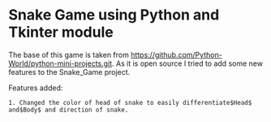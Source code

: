 # Snake Game using Python and Tkinter module

The base of this game is taken from https://github.com/Python-World/python-mini-projects.git.
As it is open source I tried to add some new features to the Snake_Game project.

Features added: 

    1. Changed the color of head of snake to easily differentiate$Head$ and$Body$ and direction of snake.
